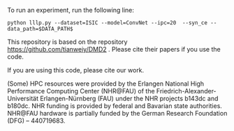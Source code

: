 
To run an experiment, run the following line:

```
python lllp.py --dataset=ISIC --model=ConvNet --ipc=20  --syn_ce --data_path=$DATA_PATH$

```

This repository is based on the repository https://github.com/tianweiy/DMD2 . Please cite their papers if you use the code.

If you are using this code, please cite our work.

(Some) HPC resources were provided by the Erlangen National High Performance Computing Center (NHR@FAU) of the Friedrich-Alexander-Universität Erlangen-Nürnberg (FAU) under the NHR projects b143dc and b180dc. NHR funding is provided by federal and Bavarian state authorities. NHR@FAU hardware is partially funded by the German Research Foundation (DFG) – 440719683.
